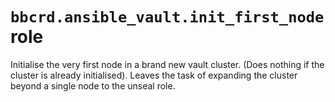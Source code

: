 `bbcrd.ansible_vault.init_first_node` role
==========================================

Initialise the very first node in a brand new vault cluster. (Does nothing if
the cluster is already initialised). Leaves the task of expanding the cluster
beyond a single node to the unseal role.
